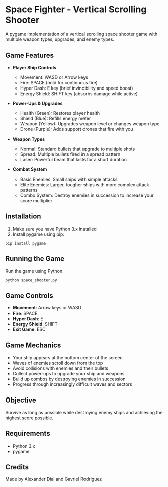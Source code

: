 # Space Fighter - Vertical Scrolling Shooter

A pygame implementation of a vertical scrolling space shooter game with multiple weapon types, upgrades, and enemy types.

## Game Features

- **Player Ship Controls**
  - Movement: WASD or Arrow keys
  - Fire: SPACE (hold for continuous fire)
  - Hyper Dash: E key (brief invincibility and speed boost)
  - Energy Shield: SHIFT key (absorbs damage while active)

- **Power-Ups & Upgrades**
  - Health (Green): Restores player health
  - Shield (Blue): Refills energy meter
  - Weapon (Yellow): Upgrades weapon level or changes weapon type
  - Drone (Purple): Adds support drones that fire with you

- **Weapon Types**
  - Normal: Standard bullets that upgrade to multiple shots
  - Spread: Multiple bullets fired in a spread pattern
  - Laser: Powerful beam that lasts for a short duration

- **Combat System**
  - Basic Enemies: Small ships with simple attacks
  - Elite Enemies: Larger, tougher ships with more complex attack patterns
  - Combo System: Destroy enemies in succession to increase your score multiplier

## Installation

1. Make sure you have Python 3.x installed
2. Install pygame using pip:
```
pip install pygame
```

## Running the Game

Run the game using Python:
```
python space_shooter.py
```

## Game Controls

- **Movement**: Arrow keys or WASD
- **Fire**: SPACE
- **Hyper Dash**: E
- **Energy Shield**: SHIFT
- **Exit Game**: ESC

## Game Mechanics

- Your ship appears at the bottom center of the screen
- Waves of enemies scroll down from the top
- Avoid collisions with enemies and their bullets
- Collect power-ups to upgrade your ship and weapons
- Build up combos by destroying enemies in succession
- Progress through increasingly difficult waves and sectors

## Objective

Survive as long as possible while destroying enemy ships and achieving the highest score possible.

## Requirements

- Python 3.x
- pygame

## Credits

Made by Alexander Dial and Gavriel Rodriguez
